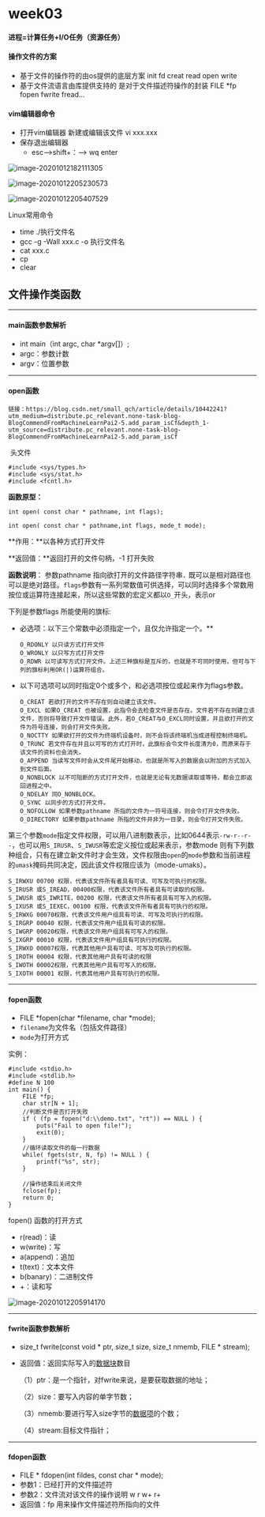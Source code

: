 # week03

#### 进程=计算任务+I/O任务（资源任务）

#### 操作文件的方案

- 基于文件的操作符的由os提供的底层方案 init fd creat read open write
- 基于文件流语言由库提供支持的 是对于文件描述符操作的封装 FILE *fp fopen fwrite fread...

#### vim编辑器命令

- 打开vim编辑器 新建或编辑该文件 vi xxx.xxx 
- 保存退出编辑器 
  - esc——>shift+：——> wq enter

![image-20201012182111305](C:\Users\running\AppData\Roaming\Typora\typora-user-images\image-20201012182111305.png)

![image-20201012205230573](C:\Users\running\AppData\Roaming\Typora\typora-user-images\image-20201012205230573.png)

![image-20201012205407529](C:\Users\running\AppData\Roaming\Typora\typora-user-images\image-20201012205407529.png)



Linux常用命令

- time ./执行文件名
- gcc -g -Wall xxx.c -o 执行文件名
- cat xxx.c
- cp
- clear

## 文件操作类函数

------

#### main函数参数解析

- int main（int argc, char *argv[]）;
- argc：参数计数
- argv：位置参数

------

#### open函数

```
链接：https://blog.csdn.net/small_qch/article/details/10442241?utm_medium=distribute.pc_relevant.none-task-blog-BlogCommendFromMachineLearnPai2-5.add_param_isCf&depth_1-utm_source=distribute.pc_relevant.none-task-blog-BlogCommendFromMachineLearnPai2-5.add_param_isCf
```

​		头文件

```
#include <sys/types.h> 
#include <sys/stat.h> 
#include <fcntl.h>
```

**函数原型：**

```
int open( const char * pathname, int flags);

int open( const char * pathname,int flags, mode_t mode);
```

**作用：**以各种方式打开文件

**返回值：**返回打开的文件句柄，-1 打开失败

**函数说明**： 参数pathname 指向欲打开的文件路径字符串`，`既可以是相对路径也可以是绝对路径。`flags`参数有一系列常数值可供选择，可以同时选择多个常数用按位或运算符连接起来，所以这些常数的宏定义都以`O_`开头，表示or

下列是参数flags 所能使用的旗标:
- 必选项：以下三个常数中必须指定一个，且仅允许指定一个。**

  ```
  O_RDONLY 以只读方式打开文件
  O_WRONLY 以只写方式打开文件
  O_RDWR 以可读写方式打开文件。上述三种旗标是互斥的，也就是不可同时使用，但可与下列的旗标利用OR(|)运算符组合。
  ```

- 以下可选项可以同时指定0个或多个，和必选项按位或起来作为flags参数。

  ```
  O_CREAT 若欲打开的文件不存在则自动建立该文件。
  O_EXCL 如果O_CREAT 也被设置，此指令会去检查文件是否存在。文件若不存在则建立该文件，否则将导致打开文件错误。此外，若O_CREAT与O_EXCL同时设置，并且欲打开的文件为符号连接，则会打开文件失败。
  O_NOCTTY 如果欲打开的文件为终端机设备时，则不会将该终端机当成进程控制终端机。
  O_TRUNC 若文件存在并且以可写的方式打开时，此旗标会令文件长度清为0，而原来存于该文件的资料也会消失。
  O_APPEND 当读写文件时会从文件尾开始移动，也就是所写入的数据会以附加的方式加入到文件后面。
  O_NONBLOCK 以不可阻断的方式打开文件，也就是无论有无数据读取或等待，都会立即返回进程之中。
  O_NDELAY 同O_NONBLOCK。
  O_SYNC 以同步的方式打开文件。
  O_NOFOLLOW 如果参数pathname 所指的文件为一符号连接，则会令打开文件失败。
  O_DIRECTORY 如果参数pathname 所指的文件并非为一目录，则会令打开文件失败。
  ```

  

第三个参数`mode`指定文件权限，可以用八进制数表示，比如0644表示`-rw-r--r--`，也可以用`S_IRUSR`、`S_IWUSR`等宏定义按位或起来表示，参数mode 则有下列数种组合，只有在建立新文件时才会生效，文件权限由`open`的`mode`参数和当前进程的`umask`掩码共同决定，因此该文件权限应该为（mode-umaks）。

```
S_IRWXU 00700 权限，代表该文件所有者具有可读、可写及可执行的权限。
S_IRUSR 或S_IREAD，00400权限，代表该文件所有者具有可读取的权限。
S_IWUSR 或S_IWRITE，00200 权限，代表该文件所有者具有可写入的权限。
S_IXUSR 或S_IEXEC，00100 权限，代表该文件所有者具有可执行的权限。
S_IRWXG 00070权限，代表该文件用户组具有可读、可写及可执行的权限。
S_IRGRP 00040 权限，代表该文件用户组具有可读的权限。
S_IWGRP 00020权限，代表该文件用户组具有可写入的权限。
S_IXGRP 00010 权限，代表该文件用户组具有可执行的权限。
S_IRWXO 00007权限，代表其他用户具有可读、可写及可执行的权限。
S_IROTH 00004 权限，代表其他用户具有可读的权限
S_IWOTH 00002权限，代表其他用户具有可写入的权限。
S_IXOTH 00001 权限，代表其他用户具有可执行的权限。
```

------

#### fopen函数

- FILE *fopen(char *filename, char *mode);
- `filename`为文件名（包括文件路径）
- `mode`为打开方式

实例：

```
#include <stdio.h>
#include <stdlib.h>
#define N 100
int main() {
    FILE *fp;
    char str[N + 1];
    //判断文件是否打开失败
    if ( (fp = fopen("d:\\demo.txt", "rt")) == NULL ) {
        puts("Fail to open file!");
        exit(0);
    }
    //循环读取文件的每一行数据
    while( fgets(str, N, fp) != NULL ) {
        printf("%s", str);
    }
   
    //操作结束后关闭文件
    fclose(fp);
    return 0;
}
```

fopen() 函数的打开方式

- r(read)：读
- w(write)：写
- a(append)：追加
- t(text)：文本文件
- b(banary)：二进制文件
- +：读和写

![image-20201012205914170](C:\Users\running\AppData\Roaming\Typora\typora-user-images\image-20201012205914170.png)



------

#### fwrite函数参数解析

- size_t fwrite(const void * ptr, size_t size, size_t nmemb, FILE * stream);

- 返回值：返回实际写入的[数据块](https://baike.sogou.com/lemma/ShowInnerLink.htm?lemmaId=8783783&ss_c=ssc.citiao.link)数目

  （1）ptr：是一个指针，对fwrite来说，是要获取数据的地址；

  （2）size：要写入内容的单字节数；

  （3）nmemb:要进行写入size字节的[数据项](https://baike.sogou.com/lemma/ShowInnerLink.htm?lemmaId=452927&ss_c=ssc.citiao.link)的个数；

  （4）stream:目标文件指针；

------

#### fdopen函数

- FILE * fdopen(int fildes, const char * mode);
- 参数1：已经打开的文件描述符
- 参数2：文件流对该文件的操作说明 w r w+ r+
- 返回值：fp 用来操作文件描述符所指向的文件

